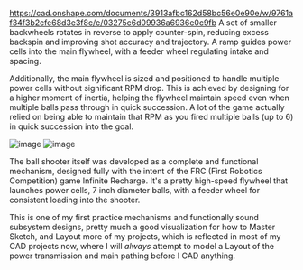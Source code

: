 https://cad.onshape.com/documents/3913afbc162d58bc56e0e90e/w/9761af34f3b2cfe68d3e3f8c/e/03275c6d09936a6936e0c9fb
A set of smaller backwheels rotates in reverse to apply counter-spin, reducing excess backspin and improving shot accuracy and trajectory. A ramp guides power cells into the main flywheel, with a feeder wheel regulating intake and spacing.

Additionally, the main flywheel is sized and positioned to handle multiple power cells without significant RPM drop. This is achieved by designing for a higher moment of inertia, helping the flywheel maintain speed even when multiple balls pass through in quick succession.
A lot of the game actually relied on being able to maintain that RPM as you fired multiple balls (up to 6) in quick succession into the goal.

![image](https://github.com/user-attachments/assets/c90e96c3-eaf9-4a57-b35e-01130e6c1e6e)
![image](https://github.com/user-attachments/assets/2bd3b6df-c9cc-4a4e-adf8-8b176033745c)

The ball shooter itself was developed as a complete and functional mechanism, designed fully with the intent of the FRC (First Robotics Competition) game Infinite Recharge. It's a pretty high-speed flywheel that launches power cells, 7 inch diameter balls, with a feeder wheel for consistent loading into the shooter.

This is one of my first practice mechanisms and functionally sound subsystem designs, pretty much a good visualization for how to Master Sketch, and Layout more of my projects, which is reflected in most of my CAD projects now, where I will *always* attempt to model a Layout of the power transmission and main pathing before I CAD anything.
